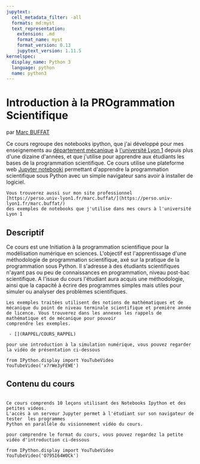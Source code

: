 ```yaml
---
jupytext:
  cell_metadata_filter: -all
  formats: md:myst
  text_representation:
    extension: .md
    format_name: myst
    format_version: 0.13
    jupytext_version: 1.11.5
kernelspec:
  display_name: Python 3
  language: python
  name: python3
---
```


Introduction à la PROgrammation Scientifique
============================================

par [Marc BUFFAT](https://perso.univ-lyon1.fr/marc.buffat)


Ce cours regroupe des notebooks ipython, que j'ai développé pour mes enseignements 
au [département mécanique](https://fst-mecanique.univ-lyon1.fr) 
à [l'université Lyon 1](https://www.univ-lyon1.fr) depuis plus d'une dizaine d'années, et 
que j'utilise pour apprendre aux étudiants les bases de la programmation scientifique.
Ce cours utilise  une plateforme web [Jupyter notebooki](https://jupyte.org)  permettant d'apprendre la programmation scientifique sous Python
avec un simple navigateur sans avoir à installer de logiciel. 

```{note}
Vous trouverez aussi sur mon site professionnel 
[https://perso.univ-lyon1.fr/marc.buffat/](https://perso.univ-lyon1.fr/marc.buffat/) 
des exemples de notebooks que j'utilise dans mes cours à l'université Lyon 1
```

Descriptif
----------
Ce cours est une Initiation à la programmation scientifique pour la modélisation numérique en
sciences.  L'objectif est l'apprentissage d'une méthodologie de programmation
scientifique, axé sur la pratique de la programmation sous Python. Il s'adresse
à des étudiants scientifiques n'ayant pas ou peu de connaissances en
programmation, niveau post-bac scientifique. A l'issue du cours l'étudiant aura
acquis une méthodologie, ainsi que la capacité à écrire des programmes simples
mais utiles pour  simuler ou analyser des problèmes scientifiques.

```{warning}
Les exemples traitées utilisent des notions de mathématiques et de mécanique du point de niveau terminale scientifique et première année de licence. Vous trouverez dans les annexes les rappels de mathématique et de mécanique pour pouvoir
comprendre les exemples. 

 - [](RAPPEL/COURS_RAPPEL)
```

```{tip} 
pour une introduction à la simulation numérique, vous pouvez regarder la vidéo de présentation ci-dessous
```

```{code-cell}
from IPython.display import YouTubeVideo
YouTubeVideo('x7rWe3yFEWE')
```

Contenu du cours
------- 

```{tableofcontents}
```

```{admonition} Objectifs
Ce cours comprends 10 leçons utilisant des Notebooks Ipython et des petites videos. 
L'accès à un serveur Jupyter permet à l'étudiant sur son navigateur de tester  les programmes
Python en parallèle du visionnement vidéo du cours. 
```

```{tip} 
pour comprendre le format du cours, vous pouvez regardez la petite vidéo d'introduction ci-dessous
```

```{code-cell}
from IPython.display import YouTubeVideo
YouTubeVideo('O795I64W0Ck')

```

